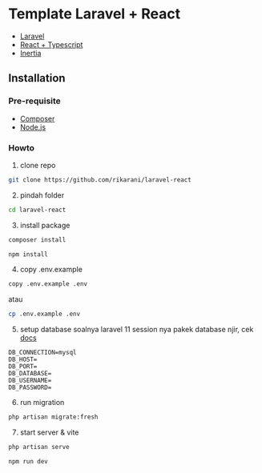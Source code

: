 # Template Laravel + React

- [Laravel](https://laravel.com/docs/11.x)
- [React + Typescript](https://react.dev/learn)
- [Inertia](https://inertiajs.com/)

## Installation

### Pre-requisite

- [Composer](https://getcomposer.org/)
- [Node.js](https://nodejs.org/en)

### Howto

1. clone repo

```bash
git clone https://github.com/rikarani/laravel-react
```

2. pindah folder

```bash
cd laravel-react
```

3. install package

```bash
composer install
```

```bash
npm install
```

4. copy .env.example

```bash
copy .env.example .env
```

atau

```bash
cp .env.example .env
```

5. setup database soalnya laravel 11 session nya pakek database njir, cek [docs](https://laravel.com/docs/11.x/session#configuration)

```
DB_CONNECTION=mysql
DB_HOST=
DB_PORT=
DB_DATABASE=
DB_USERNAME=
DB_PASSWORD=
```

6. run migration

```bash
php artisan migrate:fresh
```

7. start server & vite

```bash
php artisan serve
```

```bash
npm run dev
```
